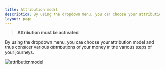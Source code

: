 ```yaml
---
title: Attribution model
description: By using the dropdown menu, you can choose your attribution model and thus consider various distributions of your money in the various steps of your journeys.
layout: page
---
```


> **Attribution must be activated**

By using the dropdown menu, you can choose your attribution model and thus consider various distributions of your money in the various steps of your journeys.

![attributionmodel]({{site.url}}/{{site.baseurl}}/core_app/journey/web_application/menu/settings/images/attribution_model.gif)
